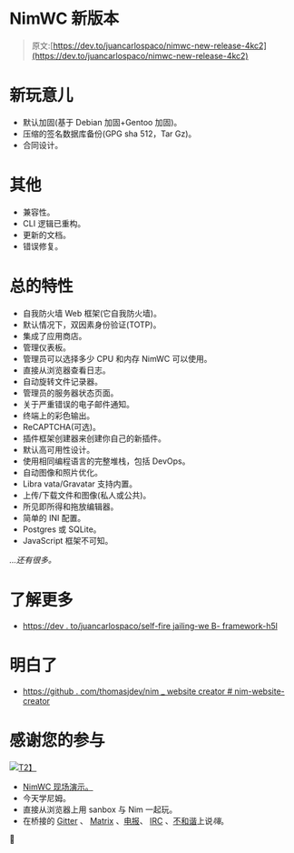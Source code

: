 # NimWC 新版本

> 原文:[https://dev.to/juancarlospaco/nimwc-new-release-4kc2](https://dev.to/juancarlospaco/nimwc-new-release-4kc2)

# [](#new-stuff)新玩意儿

*   默认加固(基于 Debian 加固+Gentoo 加固)。
*   压缩的签名数据库备份(GPG sha 512，Tar Gz)。
*   合同设计。

# [](#others)其他

*   兼容性。
*   CLI 逻辑已重构。
*   更新的文档。
*   错误修复。

# [](#features-of-always)总的特性

*   自我防火墙 Web 框架(它自我防火墙)。
*   默认情况下，双因素身份验证(TOTP)。
*   集成了应用商店。
*   管理仪表板。
*   管理员可以选择多少 CPU 和内存 NimWC 可以使用。
*   直接从浏览器查看日志。
*   自动旋转文件记录器。
*   管理员的服务器状态页面。
*   关于严重错误的电子邮件通知。
*   终端上的彩色输出。
*   ReCAPTCHA(可选)。
*   插件框架创建器来创建你自己的新插件。
*   默认高可用性设计。
*   使用相同编程语言的完整堆栈，包括 DevOps。
*   自动图像和照片优化。
*   Libra vata/Gravatar 支持内置。
*   上传/下载文件和图像(私人或公共)。
*   所见即所得和拖放编辑器。
*   简单的 INI 配置。
*   Postgres 或 SQLite。
*   JavaScript 框架不可知。

*...还有很多。*

# [](#learn-more)了解更多

*   [https://dev . to/juancarlospaco/self-fire jailing-we B- framework-h5l](https://dev.to/juancarlospaco/self-firejailing-web-framework-h5l)

# [](#get-it)明白了

*   [https://github . com/thomasjdev/nim _ website creator # nim-website-creator](https://github.com/ThomasTJdev/nim_websitecreator#nim-website-creator)

# [](#thank-you-for-playing)感谢您的参与

[![](../Images/a8d67ae49fb28fe8229daae0fc3a0483.png)T2】](https://nim-lang.org)

*   [NimWC 现场演示。](https://nimwc.org/login)
*   今天学尼姆。
*   直接从浏览器上用 sanbox 与 Nim 一起玩。
*   在桥接的 [Gitter](https://gitter.im/nim-lang/Nim) 、 [Matrix](https://matrix.to/#/#freenode_#nim:matrix.org) 、[电报](https://t.me/nim_lang)、 [IRC](//irc://freenode.net/nim) 、[不和谐](https://discord.gg/ezDFDw2)上说*嗨*。

👑